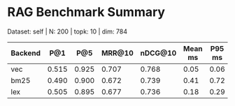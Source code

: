 # RAG Benchmark Summary
Dataset: self | N: 200 | topk: 10 | dim: 784

| Backend | P@1 | P@5 | MRR@10 | nDCG@10 | Mean ms | P95 ms |
|---------|-----|-----|--------|---------|---------|--------|
| vec | 0.515 | 0.925 | 0.707 | 0.768 | 0.05 | 0.06 |
| bm25 | 0.490 | 0.900 | 0.672 | 0.739 | 0.41 | 0.72 |
| lex | 0.505 | 0.895 | 0.677 | 0.736 | 0.18 | 0.29 |